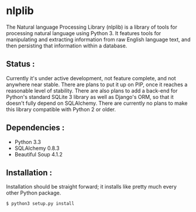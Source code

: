 nlplib
======

The Natural language Processing Library (nlplib) is a library of tools for
processing natural language using Python 3. It features tools for manipulating
and extracting information from raw English language text, and then persisting
that information within a database.

## Status :
Currently it's under active development, not feature complete, and not anywhere
near stable. There are plans to put it up on PIP, once it reaches a reasonable
level of stability. There are also plans to add a back-end for Python's
standard SQLite 3 library as well as Django's ORM, so that it doesn't fully
depend on SQLAlchemy. There are currently no plans to make this library
compatible with Python 2 or older.

## Dependencies :
* Python 3.3
* SQLAlchemy 0.8.3
* Beautiful Soup 4.1.2

## Installation :
Installation should be straight forward; it installs like pretty much every
other Python package.

```
$ python3 setup.py install
```
